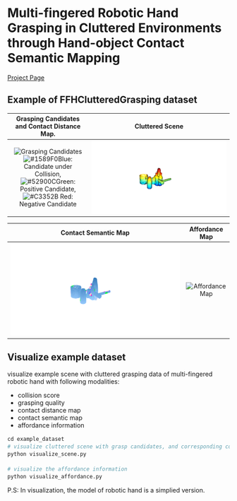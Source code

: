 # Multi-fingered Robotic Hand Grasping in Cluttered Environments through Hand-object Contact Semantic Mapping

[Project Page](https://sites.google.com/view/ffh-cluttered-grasping)



## Example of FFHClutteredGrasping dataset
Grasping Candidates and Contact Distance Map.               |  Cluttered Scene
:-------------------------:|:-------------------------:
![Grasping Candidates](./images/example_dataset/scene_grasp_quality_object_file_eight_scene7_multiple_objects_distance.gif)![#1589F0](https://placehold.co/15x15/1589F0/1589F0.png)Blue: Candidate under Collision, <br />![#52900C](https://placehold.co/15x15/52900C/52900C.png)Green: Positive Candidate, <br />![#C3352B](https://placehold.co/15x15/C3352B/C3352B.png) Red: Negative Candidate  |  ![Grasping Candidates](./images/example_dataset/scene_grasp_quality_object_file_eight_scene7_multiple_objects_pcd.gif)

Contact Semantic Map             |  Affordance Map
:-------------------------:|:-------------------------:
![Contact Semantic Map](./images/example_dataset/scene_grasp_quality_object_file_eight_scene7_multiple_objects_finger_no_hand.gif)  |  ![Affordance Map](./images/example_dataset/scene_grasp_quality_object_file_eight_scene7_multiple_objects_affordance.gif)
<!-- 
![Grasping Candidates](./images/example_dataset/scene_grasp_quality_object_file_eight_scene7_multiple_objects_distance.gif)
![Grasping Candidates](./images/example_dataset/scene_grasp_quality_object_file_eight_scene7_multiple_objects_pcd.gif) -->


## Visualize example dataset

visualize example scene with cluttered grasping data of multi-fingered robotic hand with following modalities:
- collision score
- grasping quality
- contact distance map
- contact semantic map
- affordance information

```python
cd example_dataset
# visualize cluttered scene with grasp candidates, and corresponding collision score, grasp qualities, contact distance and semantic information
python visualize_scene.py

# visualize the affordance information
python visualize_affordance.py

```
P.S: In visualization, the model of robotic hand is a simplied version.